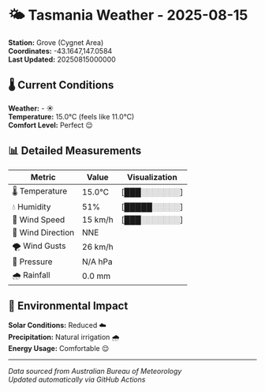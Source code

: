 # 🌤️ Tasmania Weather - 2025-08-15

**Station:** Grove (Cygnet Area)  
**Coordinates:** -43.1647,147.0584  
**Last Updated:** 20250815000000

## 🌡️ Current Conditions

**Weather:** - ☀️  
**Temperature:** 15.0°C (feels like 11.0°C)  
**Comfort Level:** Perfect 😌

## 📊 Detailed Measurements

| Metric | Value | Visualization |
|--------|-------|---------------|
| 🌡️ Temperature | 15.0°C | [███░░░░░░░] |
| 💧 Humidity | 51% | [█████░░░░░] |
| 💨 Wind Speed | 15 km/h | [███░░░░░░░] |
| 🧭 Wind Direction | NNE | |
| 🌪️ Wind Gusts | 26 km/h | |
| 🔽 Pressure | N/A hPa | |
| 🌧️ Rainfall | 0.0 mm | |

## 🌱 Environmental Impact

**Solar Conditions:** Reduced ☁️  
**Precipitation:** Natural irrigation 🌧️  
**Energy Usage:** Comfortable 😌

---
*Data sourced from Australian Bureau of Meteorology*  
*Updated automatically via GitHub Actions*
